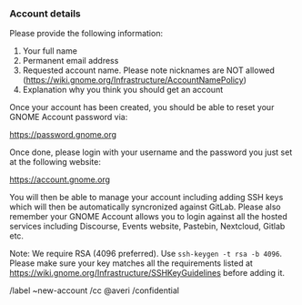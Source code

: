 ### Account details

Please provide the following information:

1. Your full name
2. Permanent email address
3. Requested account name. Please note nicknames are NOT allowed (https://wiki.gnome.org/Infrastructure/AccountNamePolicy)
4. Explanation why you think you should get an account

Once your account has been created, you should be able to reset your GNOME Account password via:

https://password.gnome.org

Once done, please login with your username and the password you just set at the following website:

https://account.gnome.org

You will then be able to manage your account including adding SSH keys which will then be automatically
syncronized against GitLab. Please also remember your GNOME Account allows you to login against all the hosted services
including Discourse, Events website, Pastebin, Nextcloud, Gitlab etc.

Note: We require RSA (4096 preferred). Use `ssh-keygen -t rsa -b 4096`. Please make sure your key matches all
the requirements listed at https://wiki.gnome.org/Infrastructure/SSHKeyGuidelines before adding it.

/label ~new-account
/cc @averi
/confidential

